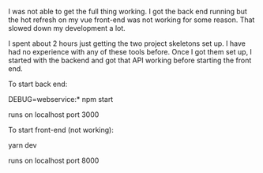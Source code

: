 I was not able to get the full thing working. I got the back end running but the hot refresh on my vue front-end was not working for some reason.  That slowed down my development a lot.

I spent about 2 hours just getting the two project skeletons set up. I have had no experience with any of these tools before. Once I got them set up, I started with the backend and got that API working before starting the front end.

To start back end:

DEBUG=webservice:* npm start

runs on localhost port 3000

To start front-end (not working):

yarn dev

runs on localhost port 8000